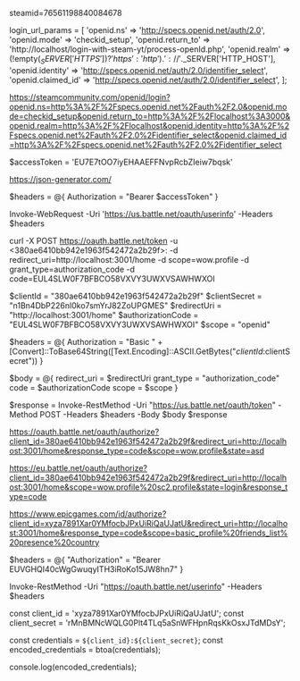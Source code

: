 steamid=76561198840084678

login_url_params = [
'openid.ns' => 'http://specs.openid.net/auth/2.0',
'openid.mode' => 'checkid_setup',
'openid.return_to' => 'http://localhost/login-with-steam-yt/process-openId.php',
'openid.realm' => (!empty($_SERVER['HTTPS']) ? 'https' : 'http').'://'.$\_SERVER['HTTP_HOST'],
'openid.identity' => 'http://specs.openid.net/auth/2.0/identifier_select',
'openid.claimed_id' => 'http://specs.openid.net/auth/2.0/identifier_select',
];

https://steamcommunity.com/openid/login?openid.ns=http%3A%2F%2Fspecs.openid.net%2Fauth%2F2.0&openid.mode=checkid_setup&openid.return_to=http%3A%2F%2Flocalhost%3A3000&openid.realm=http%3A%2F%2Flocalhost&openid.identity=http%3A%2F%2Fspecs.openid.net%2Fauth%2F2.0%2Fidentifier_select&openid.claimed_id=http%3A%2F%2Fspecs.openid.net%2Fauth%2F2.0%2Fidentifier_select

$accessToken = 'EU7E7tOO7iyEHAAEFFNvpRcbZIeiw7bqsk'

https://json-generator.com/

$headers = @{
Authorization = "Bearer $accessToken"
}

Invoke-WebRequest -Uri 'https://us.battle.net/oauth/userinfo' -Headers $headers

curl -X POST https://oauth.battle.net/token
-u <380ae6410bb942e1963f542472a2b29f>:<n1Bn4DbP226nl0ko7smYrJ82ZoUPGMES>
-d redirect_uri=http://localhost:3001/home
-d scope=wow.profile
-d grant_type=authorization_code
-d code=EUL4SLW0F7BFBCO58VXVY3UWXVSAWHWXOI

$clientId = "380ae6410bb942e1963f542472a2b29f"
$clientSecret = "n1Bn4DbP226nl0ko7smYrJ82ZoUPGMES"
$redirectUri = "http://localhost:3001/home"
$authorizationCode = "EUL4SLW0F7BFBCO58VXVY3UWXVSAWHWXOI"
$scope = "openid"

$headers = @{
    Authorization = "Basic " + [Convert]::ToBase64String([Text.Encoding]::ASCII.GetBytes("$clientId:$clientSecret"))
}

$body = @{
redirect_uri = $redirectUri
grant_type = "authorization_code"
code = $authorizationCode
scope = $scope
}

$response = Invoke-RestMethod -Uri "https://us.battle.net/oauth/token" -Method POST -Headers $headers -Body $body
$response

https://oauth.battle.net/oauth/authorize?client_id=380ae6410bb942e1963f542472a2b29f&redirect_uri=http://localhost:3001/home&response_type=code&scope=wow.profile&state=asd

https://eu.battle.net/oauth/authorize?client_id=380ae6410bb942e1963f542472a2b29f&redirect_uri=http://localhost:3001/home&scope=wow.profile%20sc2.profile&state=login&response_type=code

https://www.epicgames.com/id/authorize?client_id=xyza7891Xar0YMfocbJPxUiRiQaUJatU&redirect_uri=http://localhost:3001/home&response_type=code&scope=basic_profile%20friends_list%20presence%20country

$headers = @{
"Authorization" = "Bearer EUVGHQI40cWgGwuqyITH3iRoKo15JW8hn7"
}

Invoke-RestMethod -Uri "https://oauth.battle.net/userinfo" -Headers $headers

const client_id = 'xyza7891Xar0YMfocbJPxUiRiQaUJatU';
const client_secret = 'rMnBMNcWQLG0Plt4TLq5aSnWFHpnRqsKkOsxJTdMDsY';

const credentials = `${client_id}:${client_secret}`;
const encoded_credentials = btoa(credentials);

console.log(encoded_credentials);
